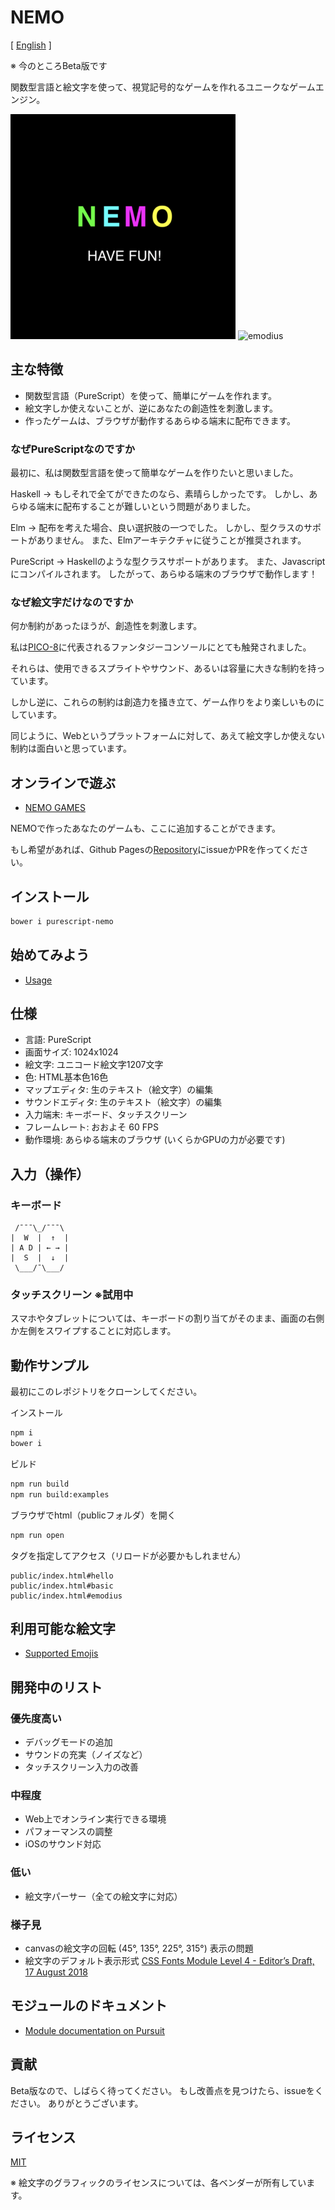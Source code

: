 # NEMO

[ [English](README.md) ]

※ 今のところBeta版です

関数型言語と絵文字を使って、視覚記号的なゲームを作れるユニークなゲームエンジン。

![nemo](nemo.png)
![emodius](https://opyapeus.github.io/nemo/img/emodius-half.gif)

## 主な特徴

- 関数型言語（PureScript）を使って、簡単にゲームを作れます。
- 絵文字しか使えないことが、逆にあなたの創造性を刺激します。
- 作ったゲームは、ブラウザが動作するあらゆる端末に配布できます。

### なぜPureScriptなのですか

最初に、私は関数型言語を使って簡単なゲームを作りたいと思いました。

Haskell ->
もしそれで全てができたのなら、素晴らしかったです。
しかし、あらゆる端末に配布することが難しいという問題がありました。

Elm ->
配布を考えた場合、良い選択肢の一つでした。
しかし、型クラスのサポートがありません。
また、Elmアーキテクチャに従うことが推奨されます。

PureScript ->
Haskellのような型クラスサポートがあります。
また、Javascriptにコンパイルされます。
したがって、あらゆる端末のブラウザで動作します！

### なぜ絵文字だけなのですか

何か制約があったほうが、創造性を刺激します。

私は[PICO-8](https://www.lexaloffle.com/pico-8.php)に代表されるファンタジーコンソールにとても触発されました。

それらは、使用できるスプライトやサウンド、あるいは容量に大きな制約を持っています。

しかし逆に、これらの制約は創造力を掻き立て、ゲーム作りをより楽しいものにしています。

同じように、Webというプラットフォームに対して、あえて絵文字しか使えない制約は面白いと思っています。

## オンラインで遊ぶ

- [NEMO GAMES](https://opyapeus.github.io/nemo/index.html)

NEMOで作ったあなたのゲームも、ここに追加することができます。

もし希望があれば、Github Pagesの[Repository](https://github.com/opyapeus/nemo)にissueかPRを作ってください。

## インストール

```sh
bower i purescript-nemo
```

## 始めてみよう

- [Usage](docs/usage.md)

## 仕様

- 言語: PureScript
- 画面サイズ: 1024x1024
- 絵文字: ユニコード絵文字1207文字
- 色: HTML基本色16色
- マップエディタ: 生のテキスト（絵文字）の編集
- サウンドエディタ: 生のテキスト（絵文字）の編集
- 入力端末: キーボード、タッチスクリーン
- フレームレート: おおよそ 60 FPS
- 動作環境: あらゆる端末のブラウザ (いくらかGPUの力が必要です)

## 入力（操作）

### キーボード

```plain
 /¯¯¯\_/¯¯¯\
|  W  |  ↑  |
| A D | ← → |
|  S  |  ↓  |
 \___/¯\___/
 ```

### タッチスクリーン ※試用中

スマホやタブレットについては、キーボードの割り当てがそのまま、画面の右側か左側をスワイプすることに対応します。

## 動作サンプル

最初にこのレポジトリをクローンしてください。

インストール

```sh
npm i
bower i
```

ビルド

```sh
npm run build
npm run build:examples
```

ブラウザでhtml（publicフォルダ）を開く

```sh
npm run open
```

タグを指定してアクセス（リロードが必要かもしれません）

```url
public/index.html#hello
public/index.html#basic
public/index.html#emodius
```

## 利用可能な絵文字

- [Supported Emojis](docs/emoji.md)

## 開発中のリスト

### 優先度高い

- デバッグモードの追加
- サウンドの充実（ノイズなど）
- タッチスクリーン入力の改善

### 中程度

- Web上でオンライン実行できる環境
- パフォーマンスの調整
- iOSのサウンド対応

### 低い

- 絵文字パーサー（全ての絵文字に対応）
  
### 様子見

- canvasの絵文字の回転 (45°, 135°, 225°, 315°) 表示の問題
- 絵文字のデフォルト表示形式 [CSS Fonts Module Level 4 - Editor’s Draft, 17 August 2018](https://drafts.csswg.org/css-fonts-4/#font-variant-emoji-prop)

## モジュールのドキュメント

- [Module documentation on Pursuit](https://pursuit.purescript.org/packages/purescript-nemo/)

## 貢献

Beta版なので、しばらく待ってください。
もし改善点を見つけたら、issueをください。
ありがとうございます。

## ライセンス

[MIT](LICENSE)

※ 絵文字のグラフィックのライセンスについては、各ベンダーが所有しています。
